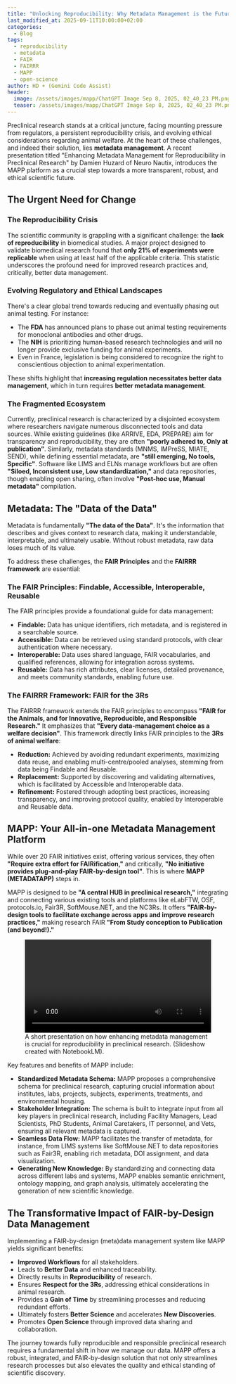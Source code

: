 ```yaml
---
title: "Unlocking Reproducibility: Why Metadata Management is the Future of Preclinical Research"
last_modified_at: 2025-09-11T10:00:00+02:00
categories:
  - Blog
tags:
  - reproducibility
  - metadata
  - FAIR
  - FAIRRR
  - MAPP
  - open-science
author: HD + (Gemini Code Assist)
header:
  image: /assets/images/mapp/ChatGPT Image Sep 8, 2025, 02_40_23 PM.png
  teaser: /assets/images/mapp/ChatGPT Image Sep 8, 2025, 02_40_23 PM.png
---
```


Preclinical research stands at a critical juncture, facing mounting pressure from regulators, a persistent reproducibility crisis, and evolving ethical considerations regarding animal welfare. At the heart of these challenges, and indeed their solution, lies **metadata management**. A recent presentation titled "Enhancing Metadata Management for Reproducibility in Preclinical Research" by Damien Huzard of Neuro Nautix, introduces the MAPP platform as a crucial step towards a more transparent, robust, and ethical scientific future.

## The Urgent Need for Change

### The Reproducibility Crisis
The scientific community is grappling with a significant challenge: the **lack of reproducibility** in biomedical studies. A major project designed to validate biomedical research found that **only 21% of experiments were replicable** when using at least half of the applicable criteria. This statistic underscores the profound need for improved research practices and, critically, better data management.

### Evolving Regulatory and Ethical Landscapes
There's a clear global trend towards reducing and eventually phasing out animal testing. For instance:
*   The **FDA** has announced plans to phase out animal testing requirements for monoclonal antibodies and other drugs.
*   The **NIH** is prioritizing human-based research technologies and will no longer provide exclusive funding for animal experiments.
*   Even in France, legislation is being considered to recognize the right to conscientious objection to animal experimentation.

These shifts highlight that **increasing regulation necessitates better data management**, which in turn requires **better metadata management**.

### The Fragmented Ecosystem
Currently, preclinical research is characterized by a disjointed ecosystem where researchers navigate numerous disconnected tools and data sources. While existing guidelines (like ARRIVE, EDA, PREPARE) aim for transparency and reproducibility, they are often **"poorly adhered to, Only at publication"**. Similarly, metadata standards (MNMS, IMPreSS, MIATE, SEND), while defining essential metadata, are **"still emerging, No tools, Specific"**. Software like LIMS and ELNs manage workflows but are often **"Siloed, Inconsistent use, Low standardization,"** and data repositories, though enabling open sharing, often involve **"Post-hoc use, Manual metadata"** compilation.

## Metadata: The "Data of the Data"

Metadata is fundamentally **"The data of the Data"**. It's the information that describes and gives context to research data, making it understandable, interpretable, and ultimately usable. Without robust metadata, raw data loses much of its value.

To address these challenges, the **FAIR Principles** and the **FAIRRR framework** are essential:

### The FAIR Principles: Findable, Accessible, Interoperable, Reusable
The FAIR principles provide a foundational guide for data management:
*   **Findable:** Data has unique identifiers, rich metadata, and is registered in a searchable source.
*   **Accessible:** Data can be retrieved using standard protocols, with clear authentication where necessary.
*   **Interoperable:** Data uses shared language, FAIR vocabularies, and qualified references, allowing for integration across systems.
*   **Reusable:** Data has rich attributes, clear licenses, detailed provenance, and meets community standards, enabling future use.

### The FAIRRR Framework: FAIR for the 3Rs
The FAIRRR framework extends the FAIR principles to encompass **"FAIR for the Animals, and for Innovative, Reproducible, and Responsible Research."** It emphasizes that **"Every data-management choice as a welfare decision"**. This framework directly links FAIR principles to the **3Rs of animal welfare**:
*   **Reduction:** Achieved by avoiding redundant experiments, maximizing data reuse, and enabling multi-centre/pooled analyses, stemming from data being Findable and Reusable.
*   **Replacement:** Supported by discovering and validating alternatives, which is facilitated by Accessible and Interoperable data.
*   **Refinement:** Fostered through adopting best practices, increasing transparency, and improving protocol quality, enabled by Interoperable and Reusable data.

## MAPP: Your All-in-one Metadata Management Platform

While over 20 FAIR initiatives exist, offering various services, they often **"Require extra effort for FAIRification,"** and critically, **"No initiative provides plug-and-play FAIR-by-design tool"**. This is where **MAPP (METADATAPP)** steps in.

MAPP is designed to be **"A central HUB in preclinical research,"** integrating and connecting various existing tools and platforms like eLabFTW, OSF, protocols.io, Fair3R, SoftMouse.NET, and the NC3Rs. It offers **"FAIR-by-design tools to facilitate exchange across apps and improve research practices,"** making research FAIR **"From Study conception to Publication (and beyond!)."**

<figure>
  <video width="100%" controls>
    <source src="/assets/videos/Metadata_for_Reproducibility.mp4" type="video/mp4">
    Your browser does not support the video tag.
  </video>
  <figcaption>A short presentation on how enhancing metadata management is crucial for reproducibility in preclinical research. (Slideshow created with NotebookLM).</figcaption>
</figure>

Key features and benefits of MAPP include:
*   **Standardized Metadata Schema:** MAPP proposes a comprehensive schema for preclinical research, capturing crucial information about institutes, labs, projects, subjects, experiments, treatments, and environmental housing.
*   **Stakeholder Integration:** The schema is built to integrate input from all key players in preclinical research, including Facility Managers, Lead Scientists, PhD Students, Animal Caretakers, IT personnel, and Vets, ensuring all relevant metadata is captured.
*   **Seamless Data Flow:** MAPP facilitates the transfer of metadata, for instance, from LIMS systems like SoftMouse.NET to data repositories such as Fair3R, enabling rich metadata, DOI assignment, and data visualization.
*   **Generating New Knowledge:** By standardizing and connecting data across different labs and systems, MAPP enables semantic enrichment, ontology mapping, and graph analysis, ultimately accelerating the generation of new scientific knowledge.

## The Transformative Impact of FAIR-by-Design Data Management

Implementing a FAIR-by-design (meta)data management system like MAPP yields significant benefits:
*   **Improved Workflows** for all stakeholders.
*   Leads to **Better Data** and enhanced traceability.
*   Directly results in **Reproducibility** of research.
*   Ensures **Respect for the 3Rs**, addressing ethical considerations in animal research.
*   Provides a **Gain of Time** by streamlining processes and reducing redundant efforts.
*   Ultimately fosters **Better Science** and accelerates **New Discoveries**.
*   Promotes **Open Science** through improved data sharing and collaboration.

The journey towards fully reproducible and responsible preclinical research requires a fundamental shift in how we manage our data. MAPP offers a robust, integrated, and FAIR-by-design solution that not only streamlines research processes but also elevates the quality and ethical standing of scientific discovery.